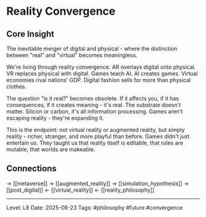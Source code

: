 # Reality Convergence

## Core Insight
The inevitable merger of digital and physical - where the distinction between "real" and "virtual" becomes meaningless.

We're living through reality convergence. AR overlays digital onto physical. VR replaces physical with digital. Games teach AI. AI creates games. Virtual economies rival nations' GDP. Digital fashion sells for more than physical clothes.

The question "is it real?" becomes obsolete. If it affects you, if it has consequences, if it creates meaning - it's real. The substrate doesn't matter. Silicon or carbon, it's all information processing. Games aren't escaping reality - they're expanding it.

This is the endpoint: not virtual reality or augmented reality, but simply reality - richer, stranger, and more playful than before. Games didn't just entertain us. They taught us that reality itself is editable, that rules are mutable, that worlds are makeable.

## Connections
→ [[metaverse]]
→ [[augmented_reality]]
→ [[simulation_hypothesis]]
→ [[post_digital]]
← [[virtual_reality]]
← [[reality_philosophy]]

---
Level: L8
Date: 2025-06-23
Tags: #philosophy #future #convergence